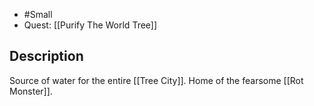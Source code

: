 - #Small 
- Quest: [[Purify The World Tree]]
## Description
Source of water for the entire [[Tree City]]. Home of the fearsome [[Rot Monster]].